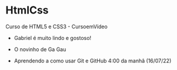 # HtmlCss
 Curso de HTML5 e CSS3 - CursoemVídeo

 * Gabriel é muito lindo e gostoso!
 
 * O novinho de Ga Gau

 * Aprendendo a como usar Git e GitHub 4:00 da manhâ (16/07/22) 
